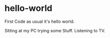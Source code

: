 # hello-world
First Code as usual it's hello world.

Sitting at my PC trying some Stuff.
Listening to TV.

